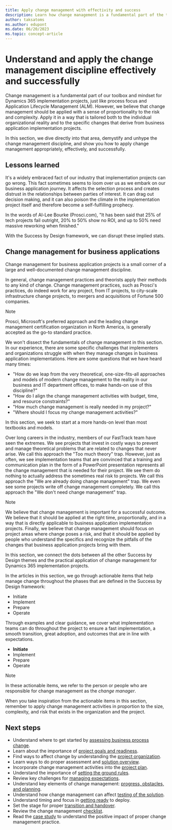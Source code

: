 ```yaml
---
title: Apply change management with effectivity and success
description: Learn how change management is a fundamental part of the toolbox for Dynamics 365 implementations, such as process focus and Application Lifecycle Management (ALM).
author: taksatoms
ms.author: edupont
ms.date: 06/20/2023
ms.topic: concept-article
---
```


# Understand and apply the change management discipline effectively and successfully

Change management is a fundamental part of our toolbox and mindset for Dynamics 365 implementation projects, just like process focus and Application Lifecycle Management (ALM). However, we believe that change management should be applied with a sense of proportionality to the risk and complexity. Apply it in a way that is tailored both to the individual organizational reality and to the specific changes that derive from business application implementation projects.

In this section, we dive directly into that area, demystify and unhype the change management discipline, and show you how to apply change management appropriately, effectively, and successfully.

## Lessons learned

It's a widely embraced fact of our industry that implementation projects can go wrong. This fact sometimes seems to loom over us as we embark on our business application journey. It affects the selection process and creates distrust in the relationships between parties of interest. It can drag out decision making, and it can also poison the climate in the implementation project itself and therefore become a self-fulfilling prophecy.

In the words of Al-Lee Bourke (Prosci.com), "It has been said that 25% of tech projects fail outright, 20% to 50% show no ROI, and up to 50% need massive reworking when finished."

With the Success by Design framework, we can disrupt these implied stats.

## Change management for business applications

Change management for business application projects is a small corner of a large and well-documented change management discipline.

In general, change management practices and theorists apply their methods to any kind of change. Change management practices, such as Prosci's practices, do indeed work for any project, from IT projects, to city-scale infrastructure change projects, to mergers and acquisitions of Fortune 500 companies.

> [!NOTE]
> Prosci, Microsoft's preferred approach and the leading change management certification organization in North America, is generally accepted as the go-to standard practice.

We won't dissect the fundamentals of change management in this section. In our experience, there are some specific challenges that implementers and organizations struggle with when they manage changes in business application implementations. Here are some questions that we have heard many times:

- "How do we leap from the very theoretical, one-size-fits-all approaches and models of modern change management to the reality in our business and IT department offices, to make hands-on use of this discipline?"
- "How do I align the change management activities with budget, time, and resource constraints?"
- "How much change management is really needed in my project?"
- "Where should I focus my change management activities?"

In this section, we seek to start at a more hands-on level than most textbooks and models.

Over long careers in the industry, members of our FastTrack team have seen the extremes. We see projects that invest in costly ways to prevent and manage theoretical problems that are related to changes that never arise. We call this approach the "Too much theory" trap. However, just as often, we see implementation teams that are convinced that a training and communication plan in the form of a PowerPoint presentation represents all the change management that is needed for their project. We see them do nothing to actually address the sometimes real risk to projects. We call this approach the "We are already doing change management" trap. We even see some projects write off change management completely. We call this approach the "We don't need change management" trap.

> [!NOTE]
> We believe that change management is important for a successful outcome. We believe that it should be applied at the right time, proportionally, and in a way that is directly applicable to business application implementation projects. Finally, we believe that change management should focus on project areas where change poses a risk, and that it should be applied by people who understand the specifics and recognize the pitfalls of the changes that business application projects bring with them.

In this section, we connect the dots between all the other Success by Design themes and the practical application of change management for Dynamics 365 implementation projects.

In the articles in this section, we go through actionable items that help manage change throughout the phases that are defined in the Success by Design framework:

- Initiate
- Implement
- Prepare
- Operate

Through examples and clear guidance, we cover what implementation teams can do throughout the project to ensure a fast implementation, a smooth transition, great adoption, and outcomes that are in line with expectations.

* **Initiate**
* Implement
* Prepare
* Operate

> [!NOTE]
> In these actionable items, we refer to the person or people who are responsible for change management as the *change manager*.

When you take inspiration from the actionable items in this section, remember to apply change management activities in proportion to the size, complexity, and risk that exists in the organization and the project.

## Next steps

- Understand where to get started by [assessing business process change](change-management-assessing-business-process-change.md).
- Learn about the importance of [project goals and readiness](change-management-project-goals-readiness.md).
- Find ways to affect change by understanding the [project organization](change-management-project-organization.md).
- Learn ways to do proper assessment and [solution overview](change-management-solution-overiew.md).
- Incorporate change management activities into the [project plan](change-management-project-plan.md).
- Understand the importance of [setting the ground rules](change-management-set-ground-rules.md).
- Review key challenges for [managing expectations](change-management-manage-expectations.md).
- Understand key elements of change management: [progress, obstacles, and planning](change-management-progress-obstacles-planning.md).
- Understand how change management can affect [testing of the solution](change-management-test-solution.md).
- Understand timing and focus in [getting ready](change-management-get-ready.md) to deploy.
- Set the stage for proper [transition and handover](change-management-transition-handover.md).
- Review the change management [checklist](change-management-checklist.md).
- Read the [case study](change-management-case-study.md) to understand the positive impact of proper change management practice.
